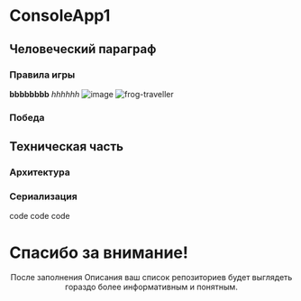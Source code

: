 # ConsoleApp1

## Человеческий параграф
### Правила игры
**bbbbbbbb**
_hhhhhh_
![image](https://github.com/Roksikod/ConsoleApp1/assets/67091333/69e3eff4-07bb-4fd1-8db8-e5cf1deb06df)
![frog-traveller](https://github.com/Roksikod/ConsoleApp1/assets/67091333/335b5d64-d98e-4775-97c4-c7b2350816d4)

### Победа

## Техническая часть
### Архитектура
### Сериализация
   code code code


<h1>Спасибо за внимание!</h1>
<div align="center">После заполнения Описания ваш список репозиториев будет выглядеть гораздо более информативным и понятным.</div>

